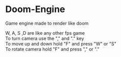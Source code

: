 # Doom-Engine
Game engine made to render like doom


W, A, S ,D are like any other fps game                                    
To turn camera use the "," and "." key                                    
To move up and down hold "F" and press "W" or "S"                                    
To rotate camera hold "F" and press "," or "."                                    
